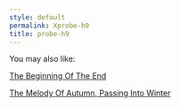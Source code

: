 ```yaml
---
style: default
permalink: Xprobe-h9
title: probe-h9
---
```

You may also like:

[The Beginning Of The End](http://scp-wiki.net/the-beginning-of-the-end)

[The Melody Of Autumn, Passing Into Winter](http://scp-wiki.net/the-melody-of-autumn-passing-into-winter)
